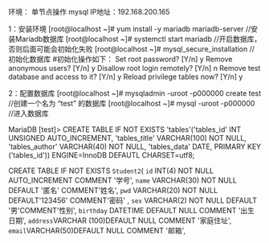 环境：	单节点操作 mysql IP地址：192.168.200.165

1：安装环境
[root@localhost ~]# yum install -y mariadb mariadb-server	//安装Mariadb数据库
[root@localhost ~]# systemctl start mariadb			//开启数据库，否则后面可能会初始化失败
[root@localhost ~]# mysql_secure_installation			//初始化数据库
#初始化操作如下：
	Set root password? [Y/n] y
	Remove anonymous users? [Y/n] y
	Disallow root login remotely? [Y/n] n
	Remove test database and access to it? [Y/n] y
	Reload privilege tables now? [Y/n] y

2：配置数据库
[root@localhost ~]# mysqladmin -uroot -p000000 create test	//创建一个名为 “test” 的数据库
[root@localhost ~]# mysql -uroot -p000000			//进入数据库

MariaDB [test]> CREATE TABLE IF NOT EXISTS 'tables'('tables_id' INT UNSIGNED AUTO_INCREMENT, 'tables_title' VARCHAR(100) NOT NULL, 'tables_author' VARCHAR(40) NOT NULL, 'tables_data' DATE, PRIMARY KEY ('tables_id')) ENGINE=InnoDB DEFAUTL CHARSET=utf8;

CREATE TABLE IF NOT EXISTS `Student2`(
`id` INT(4) NOT NULL AUTO_INCREMENT COMMENT '学号',
`name` VARCHAR(30) NOT NULL DEFAULT '匿名' COMMENT'姓名',
`pwd` VARCHAR(20) NOT NULL DEFAULT'123456' COMMENT'密码' ,
`sex` VARCHAR(2) NOT NULL DEFAULT '男'COMMENT'性别',
`birthday` DATETIME DEFAULT NULL COMMENT '出生日期',
`address`VARCHAR (100)DEFAULT NULL COMMENT '家庭住址',
`email`VARCHAR(50)DEFAULT NULL COMMENT '邮箱',